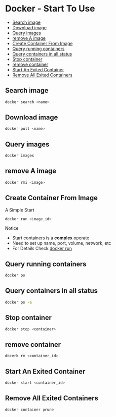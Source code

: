 # Docker - Start To Use

* [Search image](#search-image)
* [Download image](#download-image)
* [Query images](#query-images)
* [remove A image](#remove-a-image)
* [Create Container From Image](#create-container-from-image)
* [Query running containers](#query-running-containers)
* [Query containers in all status](#query-containers-in-all-status)
* [Stop container](#stop-container)
* [remove container](#remove-container)
* [Start An Exited Container](#start-an-exited-container)
* [Remove All Exited Containers](#remove-all-exited-containers)

## Search image

```sh
docker search <name>
```

## Download image
```sh
docker pull <name>
```

## Query images

```sh
docker images
```

## remove A image

```sh
docker rmi <image>
```

## Create Container From Image

A Simple Start

```sh
docker run <image_id>
```

Notice

- Start containers is a **complex** operate
- Need to set up name, port, volume, network, etc
- For Details Check [docker run](docker-command-run.md)

## Query running containers

```sh
docker ps
```

## Query containers in all status

```sh
docker ps -a
```

## Stop container

```sh
docker stop <container>
```

## remove container

```sh
docerk rm <container_id>
```

## Start An Exited Container

```sh
docker start <container_id>
```

## Remove All Exited Containers

```sh
docker container prune
```

